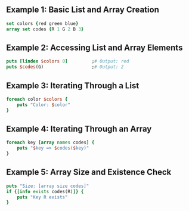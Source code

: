## Example 1: Basic List and Array Creation
```tcl
set colors {red green blue}
array set codes {R 1 G 2 B 3}
```

## Example 2: Accessing List and Array Elements
```tcl
puts [lindex $colors 0]         ;# Output: red
puts $codes(G)                  ;# Output: 2
```

## Example 3: Iterating Through a List
```tcl
foreach color $colors {
    puts "Color: $color"
}
```

## Example 4: Iterating Through an Array
```tcl
foreach key [array names codes] {
    puts "$key => $codes($key)"
}
```

## Example 5: Array Size and Existence Check
```tcl
puts "Size: [array size codes]"
if {[info exists codes(R)]} {
    puts "Key R exists"
}
```

